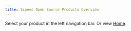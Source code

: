 ```yaml
---
title: Sipeed Open Source Products Overview
---
```


Select your product in the left navigation bar. Or view [Home](/en/).


